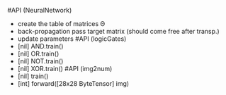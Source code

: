 #API (NeuralNetwork)
* create the table of matrices Θ
* back-propagation pass target matrix (should come free after transp.)
* update parameters
#API (logicGates)
* [nil] AND.train()
* [nil]  OR.train()
* [nil] NOT.train()
* [nil] XOR.train()
#API (img2num)
* [nil] train()
* [int] forward([28x28 ByteTensor] img)
